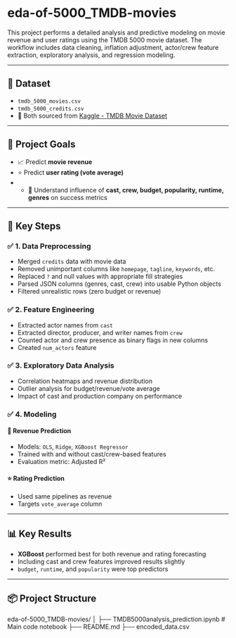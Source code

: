 # eda-of-5000_TMDB-movies

This project performs a detailed analysis and predictive modeling on movie revenue and user ratings using the TMDB 5000 movie dataset. The workflow includes data cleaning, inflation adjustment, actor/crew feature extraction, exploratory analysis, and regression modeling.

---

## 📁 Dataset

- `tmdb_5000_movies.csv`  
- `tmdb_5000_credits.csv`  
- 📌 Both sourced from [Kaggle - TMDB Movie Dataset](https://www.kaggle.com/datasets/tmdb/tmdb-movie-metadata)

---

## 📌 Project Goals

- 📈 Predict **movie revenue**
- ⭐ Predict **user rating (vote average)**
- - 🧠 Understand influence of **cast, crew, budget, popularity, runtime, genres** on success metrics

---

## 🧰 Key Steps

### ✅ 1. Data Preprocessing
- Merged `credits` data with movie data
- Removed unimportant columns like `homepage`, `tagline`, `keywords`, etc.
- Replaced `?` and null values with appropriate fill strategies
- Parsed JSON columns (genres, cast, crew) into usable Python objects
- Filtered unrealistic rows (zero budget or revenue)

### ✅ 2. Feature Engineering
- Extracted actor names from `cast`
- Extracted director, producer, and writer names from `crew`
- Counted actor and crew presence as binary flags in new columns
- Created `num_actors` feature

### ✅ 3. Exploratory Data Analysis
- Correlation heatmaps and revenue distribution
- Outlier analysis for budget/revenue/vote average
- Impact of cast and production company on performance

### ✅ 4. Modeling

#### 🎯 Revenue Prediction
- Models: `OLS`, `Ridge`, `XGBoost Regressor`
- Trained with and without cast/crew-based features
- Evaluation metric: Adjusted R²

#### ⭐ Rating Prediction
- Used same pipelines as revenue
- Targets `vote_average` column

---

## 📊 Key Results

- **XGBoost** performed best for both revenue and rating forecasting
- Including cast and crew features improved results slightly
- `budget`, `runtime`, and `popularity` were top predictors

---

## 📦 Project Structure

eda-of-5000_TMDB-movies/
│
├── TMDB5000analysis_prediction.ipynb # Main code notebook
├── README.md
├── encoded_data.csv
